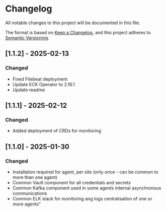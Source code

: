 # Changelog
All notable changes to this project will be documented in this file.

The format is based on [Keep a Changelog](https://keepachangelog.com/en/1.0.0/),
and this project adheres to [Semantic Versioning](https://semver.org/spec/v2.0.0.html).

## [1.1.2] - 2025-02-13

### Changed
- Fixed Filebeat deployment
- Update ECK Operator to 2.16.1
- Update readme

## [1.1.1] - 2025-02-12

### Changed
- Added deployment of CRDs for monitoring

## [1.1.0] - 2025-01-30

### Changed
- Installation required for agent, per site (only once - can be common to more than one agent)
- Common Vault component for all credentials and secrets
- Common Kafka component used in some agents internal asynchronous communications
- Common ELK stack for monitoring ang logs centralisation of one or more agents"
